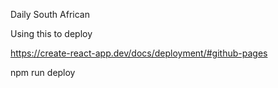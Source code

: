 Daily South African

Using this to deploy

https://create-react-app.dev/docs/deployment/#github-pages


npm run deploy